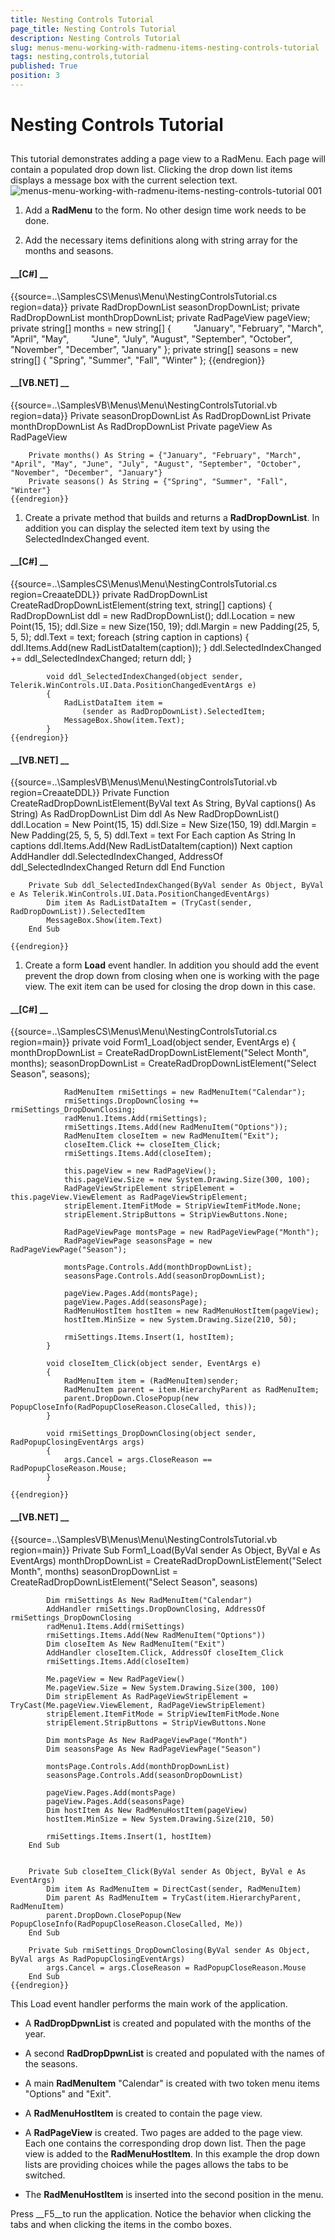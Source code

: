 ```yaml
---
title: Nesting Controls Tutorial
page_title: Nesting Controls Tutorial
description: Nesting Controls Tutorial
slug: menus-menu-working-with-radmenu-items-nesting-controls-tutorial
tags: nesting,controls,tutorial
published: True
position: 3
---
```


# Nesting Controls Tutorial



## 

This tutorial demonstrates adding a page view to a RadMenu. Each page will contain a populated drop down list.
          Clicking the drop down list items displays a message box with the current selection text.
        ![menus-menu-working-with-radmenu-items-nesting-controls-tutorial 001](images/menus-menu-working-with-radmenu-items-nesting-controls-tutorial001.png)

1. Add a __RadMenu__ to the form. No other design time work needs to be done.
            

1. Add the necessary items definitions along with string array for the months and seasons.

#### __[C#] __

{{source=..\SamplesCS\Menus\Menu\NestingControlsTutorial.cs region=data}}
	        private RadDropDownList seasonDropDownList;
	        private RadDropDownList monthDropDownList;
	        private RadPageView pageView;
	        private string[] months = new string[]
	        {
	                    "January", "February", "March", "April", "May",
	                    "June", "July", "August", "September", "October",
	                    "November", "December", "January"
	        };
	        private string[] seasons = new string[] { "Spring", "Summer", "Fall", "Winter" };
	{{endregion}}



#### __[VB.NET] __

{{source=..\SamplesVB\Menus\Menu\NestingControlsTutorial.vb region=data}}
	    Private seasonDropDownList As RadDropDownList
	    Private monthDropDownList As RadDropDownList
	    Private pageView As RadPageView
	
	    Private months() As String = {"January", "February", "March", "April", "May", "June", "July", "August", "September", "October", "November", "December", "January"}
	    Private seasons() As String = {"Spring", "Summer", "Fall", "Winter"}
	{{endregion}}



1. Create a private method that builds and returns a __RadDropDownList__. In addition you can display the selected item text
              by using the SelectedIndexChanged event.
            

#### __[C#] __

{{source=..\SamplesCS\Menus\Menu\NestingControlsTutorial.cs region=CreaateDDL}}
	        private RadDropDownList CreateRadDropDownListElement(string text, string[] captions)
	        {
	            RadDropDownList ddl = new RadDropDownList();
	            ddl.Location = new Point(15, 15);
	            ddl.Size = new Size(150, 19);
	            ddl.Margin = new Padding(25, 5, 5, 5);
	            ddl.Text = text;
	            foreach (string caption in captions)
	            {
	                ddl.Items.Add(new RadListDataItem(caption));
	            }
	            ddl.SelectedIndexChanged += ddl_SelectedIndexChanged;
	            return ddl;
	        }
	
	        void ddl_SelectedIndexChanged(object sender, Telerik.WinControls.UI.Data.PositionChangedEventArgs e)
	        {
	            RadListDataItem item =
	                (sender as RadDropDownList).SelectedItem;
	            MessageBox.Show(item.Text);
	        }
	{{endregion}}



#### __[VB.NET] __

{{source=..\SamplesVB\Menus\Menu\NestingControlsTutorial.vb region=CreaateDDL}}
	    Private Function CreateRadDropDownListElement(ByVal text As String, ByVal captions() As String) As RadDropDownList
	        Dim ddl As New RadDropDownList()
	        ddl.Location = New Point(15, 15)
	        ddl.Size = New Size(150, 19)
	        ddl.Margin = New Padding(25, 5, 5, 5)
	        ddl.Text = text
	        For Each caption As String In captions
	            ddl.Items.Add(New RadListDataItem(caption))
	        Next caption
	        AddHandler ddl.SelectedIndexChanged, AddressOf ddl_SelectedIndexChanged
	        Return ddl
	    End Function
	
	    Private Sub ddl_SelectedIndexChanged(ByVal sender As Object, ByVal e As Telerik.WinControls.UI.Data.PositionChangedEventArgs)
	        Dim item As RadListDataItem = (TryCast(sender, RadDropDownList)).SelectedItem
	        MessageBox.Show(item.Text)
	    End Sub
	
	{{endregion}}



1. Create a form __Load__ event handler. In addition you should add the event prevent the drop down from closing when one is working with the page view.
              The exit item can be used for closing the drop down in this case.
            

#### __[C#] __

{{source=..\SamplesCS\Menus\Menu\NestingControlsTutorial.cs region=main}}
	        private void Form1_Load(object sender, EventArgs e)
	        {
	            monthDropDownList = CreateRadDropDownListElement("Select Month", months);
	            seasonDropDownList = CreateRadDropDownListElement("Select Season", seasons);
	
	            RadMenuItem rmiSettings = new RadMenuItem("Calendar");
	            rmiSettings.DropDownClosing += rmiSettings_DropDownClosing;
	            radMenu1.Items.Add(rmiSettings);
	            rmiSettings.Items.Add(new RadMenuItem("Options"));
	            RadMenuItem closeItem = new RadMenuItem("Exit");
	            closeItem.Click += closeItem_Click;
	            rmiSettings.Items.Add(closeItem);
	
	            this.pageView = new RadPageView();
	            this.pageView.Size = new System.Drawing.Size(300, 100);
	            RadPageViewStripElement stripElement = this.pageView.ViewElement as RadPageViewStripElement;
	            stripElement.ItemFitMode = StripViewItemFitMode.None;
	            stripElement.StripButtons = StripViewButtons.None;
	
	            RadPageViewPage montsPage = new RadPageViewPage("Month");
	            RadPageViewPage seasonsPage = new RadPageViewPage("Season");
	
	            montsPage.Controls.Add(monthDropDownList);
	            seasonsPage.Controls.Add(seasonDropDownList);
	
	            pageView.Pages.Add(montsPage);
	            pageView.Pages.Add(seasonsPage);
	            RadMenuHostItem hostItem = new RadMenuHostItem(pageView);
	            hostItem.MinSize = new System.Drawing.Size(210, 50);
	
	            rmiSettings.Items.Insert(1, hostItem);
	        }
	
	        void closeItem_Click(object sender, EventArgs e)
	        {
	            RadMenuItem item = (RadMenuItem)sender;
	            RadMenuItem parent = item.HierarchyParent as RadMenuItem;
	            parent.DropDown.ClosePopup(new PopupCloseInfo(RadPopupCloseReason.CloseCalled, this));
	        }
	
	        void rmiSettings_DropDownClosing(object sender, RadPopupClosingEventArgs args)
	        {
	            args.Cancel = args.CloseReason == RadPopupCloseReason.Mouse;
	        }
	       
	{{endregion}}



#### __[VB.NET] __

{{source=..\SamplesVB\Menus\Menu\NestingControlsTutorial.vb region=main}}
	    Private Sub Form1_Load(ByVal sender As Object, ByVal e As EventArgs)
	        monthDropDownList = CreateRadDropDownListElement("Select Month", months)
	        seasonDropDownList = CreateRadDropDownListElement("Select Season", seasons)
	
	        Dim rmiSettings As New RadMenuItem("Calendar")
	        AddHandler rmiSettings.DropDownClosing, AddressOf rmiSettings_DropDownClosing
	        radMenu1.Items.Add(rmiSettings)
	        rmiSettings.Items.Add(New RadMenuItem("Options"))
	        Dim closeItem As New RadMenuItem("Exit")
	        AddHandler closeItem.Click, AddressOf closeItem_Click
	        rmiSettings.Items.Add(closeItem)
	
	        Me.pageView = New RadPageView()
	        Me.pageView.Size = New System.Drawing.Size(300, 100)
	        Dim stripElement As RadPageViewStripElement = TryCast(Me.pageView.ViewElement, RadPageViewStripElement)
	        stripElement.ItemFitMode = StripViewItemFitMode.None
	        stripElement.StripButtons = StripViewButtons.None
	
	        Dim montsPage As New RadPageViewPage("Month")
	        Dim seasonsPage As New RadPageViewPage("Season")
	
	        montsPage.Controls.Add(monthDropDownList)
	        seasonsPage.Controls.Add(seasonDropDownList)
	
	        pageView.Pages.Add(montsPage)
	        pageView.Pages.Add(seasonsPage)
	        Dim hostItem As New RadMenuHostItem(pageView)
	        hostItem.MinSize = New System.Drawing.Size(210, 50)
	
	        rmiSettings.Items.Insert(1, hostItem)
	    End Sub
	
	
	    Private Sub closeItem_Click(ByVal sender As Object, ByVal e As EventArgs)
	        Dim item As RadMenuItem = DirectCast(sender, RadMenuItem)
	        Dim parent As RadMenuItem = TryCast(item.HierarchyParent, RadMenuItem)
	        parent.DropDown.ClosePopup(New PopupCloseInfo(RadPopupCloseReason.CloseCalled, Me))
	    End Sub
	
	    Private Sub rmiSettings_DropDownClosing(ByVal sender As Object, ByVal args As RadPopupClosingEventArgs)
	        args.Cancel = args.CloseReason = RadPopupCloseReason.Mouse
	    End Sub  
	{{endregion}}

This Load event handler performs the main work of the application. 

* A __RadDropDpwnList__ is created and populated with the months of the year.
                

* A second __RadDropDpwnList__ is created and populated with the names of the seasons.
                

* A main __RadMenuItem__ "Calendar" is created with two token menu items "Options" and "Exit".
                

* A __RadMenuHostItem__ is created to contain the page view.
                

* A __RadPageView__ is created. Two pages are added to the page view. Each one contains the corresponding drop down list. 
                  Then the page view is added to the __RadMenuHostItem__. In this example
                  the drop down lists are providing choices while the pages allows the tabs to be switched.
                

* The __RadMenuHostItem__ is inserted into the second position in the menu.
                

Press __F5__to run the application. Notice the behavior when clicking the tabs and when clicking the items
          in the combo boxes.
        
